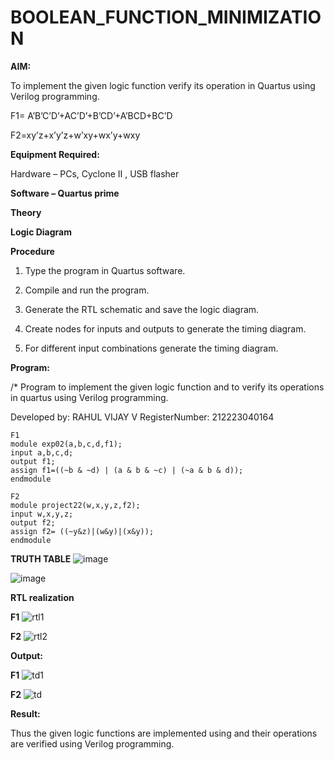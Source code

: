 # BOOLEAN_FUNCTION_MINIMIZATION

**AIM:**

To implement the given logic function verify its operation in Quartus using Verilog programming.

F1= A’B’C’D’+AC’D’+B’CD’+A’BCD+BC’D 

F2=xy’z+x’y’z+w’xy+wx’y+wxy

**Equipment Required:**

Hardware – PCs, Cyclone II , USB flasher

**Software – Quartus prime**

**Theory**

**Logic Diagram**

**Procedure**

1.	Type the program in Quartus software.

2.	Compile and run the program.

3.	Generate the RTL schematic and save the logic diagram.

4.	Create nodes for inputs and outputs to generate the timing diagram.

5.	For different input combinations generate the timing diagram.


**Program:**

/* Program to implement the given logic function and to verify its operations in quartus using Verilog programming. 

Developed by: RAHUL VIJAY V
RegisterNumber: 212223040164

```
F1
module exp02(a,b,c,d,f1);
input a,b,c,d;
output f1;
assign f1=((~b & ~d) | (a & b & ~c) | (~a & b & d));
endmodule

F2
module project22(w,x,y,z,f2);
input w,x,y,z;
output f2;
assign f2= ((~y&z)|(w&y)|(x&y));
endmodule
```

**TRUTH TABLE**
![image](https://github.com/user-attachments/assets/22370d1b-17b9-4c79-b5ad-9c9c1422cef6)

![image](https://github.com/user-attachments/assets/01a37c85-5a5d-43cb-a5dd-f9bbe50557e7)



**RTL realization**

**F1**
![rtl1](https://github.com/user-attachments/assets/57bf5229-518c-4d3b-86a1-898448e24614)



**F2**
![rtl2](https://github.com/user-attachments/assets/678edeef-bc05-4b5f-801c-45da58114179)



**Output:**

**F1**
![td1](https://github.com/user-attachments/assets/e21f4e3e-25a2-4b86-8b9a-534f757c814c)



**F2**
![td](https://github.com/user-attachments/assets/6c6f9ab7-8aa8-4eeb-b276-89bfa4151994)



**Result:**

Thus the given logic functions are implemented using and their operations are verified using Verilog programming.

